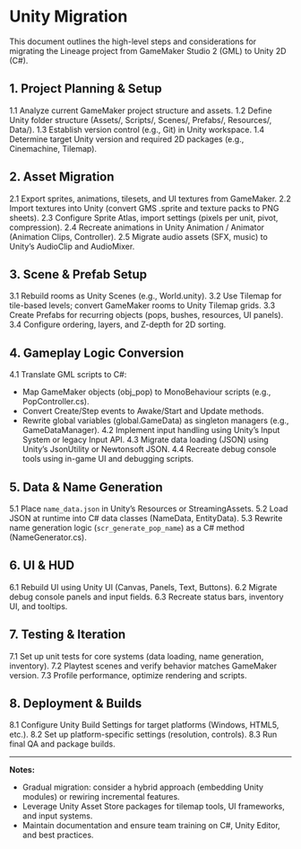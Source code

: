 # Unity Migration

This document outlines the high-level steps and considerations for migrating the Lineage project from GameMaker Studio 2 (GML) to Unity 2D (C#).

## 1. Project Planning & Setup
1.1 Analyze current GameMaker project structure and assets.
1.2 Define Unity folder structure (Assets/, Scripts/, Scenes/, Prefabs/, Resources/, Data/).
1.3 Establish version control (e.g., Git) in Unity workspace.
1.4 Determine target Unity version and required 2D packages (e.g., Cinemachine, Tilemap).

## 2. Asset Migration
2.1 Export sprites, animations, tilesets, and UI textures from GameMaker.
2.2 Import textures into Unity (convert GMS .sprite and texture packs to PNG sheets).
2.3 Configure Sprite Atlas, import settings (pixels per unit, pivot, compression).
2.4 Recreate animations in Unity Animation / Animator (Animation Clips, Controller).
2.5 Migrate audio assets (SFX, music) to Unity’s AudioClip and AudioMixer.

## 3. Scene & Prefab Setup
3.1 Rebuild rooms as Unity Scenes (e.g., World.unity).
3.2 Use Tilemap for tile-based levels; convert GameMaker rooms to Unity Tilemap grids.
3.3 Create Prefabs for recurring objects (pops, bushes, resources, UI panels).
3.4 Configure ordering, layers, and Z-depth for 2D sorting.

## 4. Gameplay Logic Conversion
4.1 Translate GML scripts to C#:
  - Map GameMaker objects (obj_pop) to MonoBehaviour scripts (e.g., PopController.cs).
  - Convert Create/Step events to Awake/Start and Update methods.
  - Rewrite global variables (global.GameData) as singleton managers (e.g., GameDataManager).
4.2 Implement input handling using Unity’s Input System or legacy Input API.
4.3 Migrate data loading (JSON) using Unity’s JsonUtility or Newtonsoft JSON.
4.4 Recreate debug console tools using in-game UI and debugging scripts.

## 5. Data & Name Generation
5.1 Place `name_data.json` in Unity’s Resources or StreamingAssets.
5.2 Load JSON at runtime into C# data classes (NameData, EntityData).
5.3 Rewrite name generation logic (`scr_generate_pop_name`) as a C# method (NameGenerator.cs).

## 6. UI & HUD
6.1 Rebuild UI using Unity UI (Canvas, Panels, Text, Buttons).
6.2 Migrate debug console panels and input fields.
6.3 Recreate status bars, inventory UI, and tooltips.

## 7. Testing & Iteration
7.1 Set up unit tests for core systems (data loading, name generation, inventory).
7.2 Playtest scenes and verify behavior matches GameMaker version.
7.3 Profile performance, optimize rendering and scripts.

## 8. Deployment & Builds
8.1 Configure Unity Build Settings for target platforms (Windows, HTML5, etc.).
8.2 Set up platform-specific settings (resolution, controls).
8.3 Run final QA and package builds.

---

**Notes:**
- Gradual migration: consider a hybrid approach (embedding Unity modules) or rewiring incremental features.
- Leverage Unity Asset Store packages for tilemap tools, UI frameworks, and input systems.
- Maintain documentation and ensure team training on C#, Unity Editor, and best practices.
